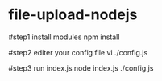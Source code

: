 # file-upload-nodejs
#step1 install modules
npm install

#step2 editer your config file 
vi ./config.js

#step3 run index.js
node index.js ./config.js
